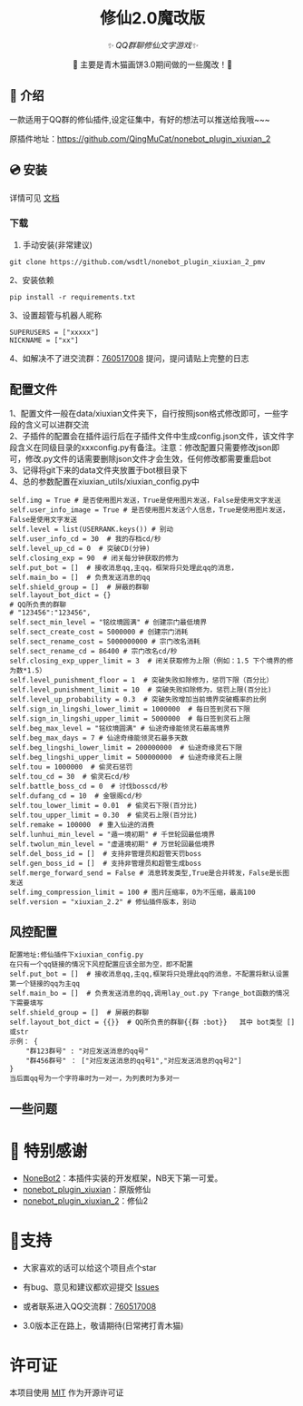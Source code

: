 <div align="center">
  <br>
</div>

<div align="center">

# 修仙2.0魔改版

_✨ QQ群聊修仙文字游戏✨_

🧬 主要是青木猫画饼3.0期间做的一些魔改！🎉 

<p align="center">
</p>
</div>

## 📖 介绍

一款适用于QQ群的修仙插件,设定征集中，有好的想法可以推送给我哦~~~

原插件地址：https://github.com/QingMuCat/nonebot_plugin_xiuxian_2


## 💿 安装

详情可见 [文档](https://xiuxian.netlify.app/)

### 下载


1. 手动安装(非常建议)

```
git clone https://github.com/wsdtl/nonebot_plugin_xiuxian_2_pmv
```

2、安装依赖
```
pip install -r requirements.txt
```
3、设置超管与机器人昵称
```
SUPERUSERS = ["xxxxx"]
NICKNAME = ["xx"]
```

4、如解决不了进交流群：[760517008](http://qm.qq.com/cgi-bin/qm/qr?_wv=1027&k=zIKrPPqNStgZnRtuLhiOv9woBQSMQurq&authKey=Nrqm0zDxYKP2Fon2MskbNRmZ588Rqm79lJvQyVYWtkh9vDFK1RGBK0UhqzehVyDw&noverify=0&group_code=760517008) 提问，提问请贴上完整的日志


## 配置文件
1、配置文件一般在data/xiuxian文件夹下，自行按照json格式修改即可，一些字段的含义可以进群交流<br>
2、子插件的配置会在插件运行后在子插件文件中生成config.json文件，该文件字段含义在同级目录的xxxconfig.py有备注。注意：修改配置只需要修改json即可，修改.py文件的话需要删除json文件才会生效，任何修改都需要重启bot<br>
3、记得将git下来的data文件夹放置于bot根目录下<br>
4、总的参数配置在xiuxian_utils/xiuxian_config.py中
```
self.img = True # 是否使用图片发送，True是使用图片发送，False是使用文字发送
self.user_info_image = True # 是否使用图片发送个人信息，True是使用图片发送，False是使用文字发送
self.level = list(USERRANK.keys()) # 别动
self.user_info_cd = 30  # 我的存档cd/秒
self.level_up_cd = 0  # 突破CD(分钟)
self.closing_exp = 90  # 闭关每分钟获取的修为
self.put_bot = []  # 接收消息qq,主qq，框架将只处理此qq的消息，
self.main_bo = []  # 负责发送消息的qq
self.shield_group = []  # 屏蔽的群聊
self.layout_bot_dict = {}
# QQ所负责的群聊
# "123456":"123456",
self.sect_min_level = "铭纹境圆满" # 创建宗门最低境界
self.sect_create_cost = 5000000 # 创建宗门消耗
self.sect_rename_cost = 5000000000 # 宗门改名消耗
self.sect_rename_cd = 86400 # 宗门改名cd/秒
self.closing_exp_upper_limit = 3  # 闭关获取修为上限（例如：1.5 下个境界的修为数*1.5）
self.level_punishment_floor = 1  # 突破失败扣除修为，惩罚下限（百分比）
self.level_punishment_limit = 10  # 突破失败扣除修为，惩罚上限(百分比)
self.level_up_probability = 0.3  # 突破失败增加当前境界突破概率的比例
self.sign_in_lingshi_lower_limit = 1000000  # 每日签到灵石下限
self.sign_in_lingshi_upper_limit = 5000000  # 每日签到灵石上限
self.beg_max_level = "铭纹境圆满" # 仙途奇缘能领灵石最高境界
self.beg_max_days = 7 # 仙途奇缘能领灵石最多天数
self.beg_lingshi_lower_limit = 200000000  # 仙途奇缘灵石下限
self.beg_lingshi_upper_limit = 500000000  # 仙途奇缘灵石上限
self.tou = 1000000  # 偷灵石惩罚
self.tou_cd = 30  # 偷灵石cd/秒
self.battle_boss_cd = 0  # 讨伐bosscd/秒
self.dufang_cd = 10  # 金银阁cd/秒
self.tou_lower_limit = 0.01  # 偷灵石下限(百分比)
self.tou_upper_limit = 0.30  # 偷灵石上限(百分比)
self.remake = 100000  # 重入仙途的消费
self.lunhui_min_level = "遁一境初期" # 千世轮回最低境界
self.twolun_min_level = "虚道境初期" # 万世轮回最低境界
self.del_boss_id = []  # 支持非管理员和超管天罚boss
self.gen_boss_id = []  # 支持非管理员和超管生成boss
self.merge_forward_send = False # 消息转发类型,True是合并转发，False是长图发送
self.img_compression_limit = 100 # 图片压缩率，0为不压缩，最高100
self.version = "xiuxian_2.2" # 修仙插件版本，别动
```


## 风控配置
```
配置地址:修仙插件下xiuxian_config.py
在只有一个qq链接的情况下风控配置应该全部为空，即不配置
self.put_bot = []  # 接收消息qq,主qq,框架将只处理此qq的消息，不配置将默认设置第一个链接的qq为主qq
self.main_bo = []  # 负责发送消息的qq,调用lay_out.py 下range_bot函数的情况下需要填写
self.shield_group = []  # 屏蔽的群聊
self.layout_bot_dict = {{}}  # QQ所负责的群聊{{群 :bot}}   其中 bot类型 []或str
示例： {
    "群123群号" : "对应发送消息的qq号"
    "群456群号" ： ["对应发送消息的qq号1","对应发送消息的qq号2"]
}
当后面qq号为一个字符串时为一对一，为列表时为多对一
```
## 一些问题



# 🎉 特别感谢

- [NoneBot2](https://github.com/nonebot/nonebot2)：本插件实装的开发框架，NB天下第一可爱。
- [nonebot_plugin_xiuxian](https://github.com/s52047qwas/nonebot_plugin_xiuxian)：原版修仙
- [nonebot_plugin_xiuxian_2](https://github.com/QingMuCat/nonebot_plugin_xiuxian_2)：修仙2


# 🎉支持

- 大家喜欢的话可以给这个项目点个star

- 有bug、意见和建议都欢迎提交 [Issues](https://github.com/wsdtl/nonebot_plugin_xiuxian_2_pmv/issues) 
- 或者联系进入QQ交流群：[760517008](http://qm.qq.com/cgi-bin/qm/qr?_wv=1027&k=zIKrPPqNStgZnRtuLhiOv9woBQSMQurq&authKey=Nrqm0zDxYKP2Fon2MskbNRmZ588Rqm79lJvQyVYWtkh9vDFK1RGBK0UhqzehVyDw&noverify=0&group_code=760517008)
- 3.0版本正在路上，敬请期待(日常拷打青木猫)

# 许可证
本项目使用 [MIT](https://choosealicense.com/licenses/mit/) 作为开源许可证
